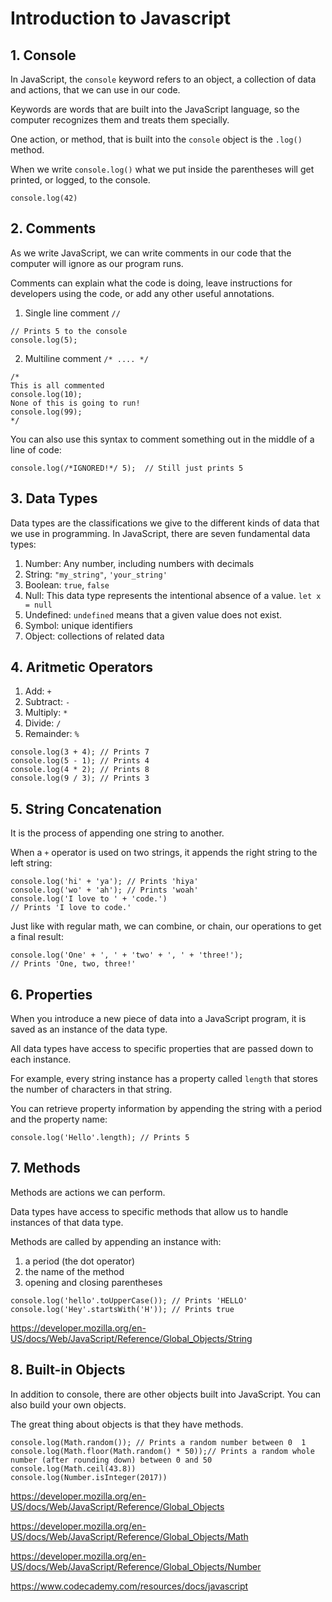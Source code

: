 # Introduction to Javascript

## 1. Console
In JavaScript, the `console` keyword refers to an object, a collection of data and actions, that we can use in our code.

Keywords are words that are built into the JavaScript language, so the computer recognizes them and treats them specially.

One action, or method, that is built into the `console` object is the `.log()` method. 

When we write `console.log()` what we put inside the parentheses will get printed, or logged, to the console.

`console.log(42)`

## 2. Comments
As we write JavaScript, we can write comments in our code that the computer will ignore as our program runs. 

Comments can explain what the code is doing, leave instructions for developers using the code, or add any other useful annotations.

1. Single line comment `//`
```
// Prints 5 to the console
console.log(5);
```
2. Multiline comment `/* .... */`
```
/*
This is all commented 
console.log(10);
None of this is going to run!
console.log(99);
*/
```
You can also use this syntax to comment something out in the middle of a line of code:
```
console.log(/*IGNORED!*/ 5);  // Still just prints 5 
```

## 3. Data Types
Data types are the classifications we give to the different kinds of data that we use in programming. In JavaScript, there are seven fundamental data types:
1. Number: Any number, including numbers with decimals
2. String: `"my_string"`, `'your_string'`
3. Boolean: `true`, `false`
4. Null: This data type represents the intentional absence of a value. `let x = null`  
5. Undefined: `undefined` means that a given value does not exist.
6. Symbol: unique identifiers
7. Object: collections of related data

## 4. Aritmetic Operators
1. Add: `+`
2. Subtract: `-`
3. Multiply: `*`
4. Divide: `/`
5. Remainder: `%`
```
console.log(3 + 4); // Prints 7
console.log(5 - 1); // Prints 4
console.log(4 * 2); // Prints 8
console.log(9 / 3); // Prints 3
```

## 5. String Concatenation
It is the process of appending one string to another.

When a `+` operator is used on two strings, it appends the right string to the left string:
```
console.log('hi' + 'ya'); // Prints 'hiya'
console.log('wo' + 'ah'); // Prints 'woah'
console.log('I love to ' + 'code.')
// Prints 'I love to code.'
```
Just like with regular math, we can combine, or chain, our operations to get a final result:
```
console.log('One' + ', ' + 'two' + ', ' + 'three!'); 
// Prints 'One, two, three!'
```

## 6. Properties
When you introduce a new piece of data into a JavaScript program,  it is saved as an instance of the data type. 

All data types have access to specific properties that are passed down to each instance.

For example, every string instance has a property called `length` that stores the number of characters in that string.

You can retrieve property information by appending the string with a period and the property name:
```
console.log('Hello'.length); // Prints 5
```

## 7. Methods
Methods are actions we can perform.

Data types have access to specific methods that allow us to handle instances of that data type.

Methods are called by appending an instance with:
1. a period (the dot operator)
2. the name of the method
3. opening and closing parentheses
```
console.log('hello'.toUpperCase()); // Prints 'HELLO'
console.log('Hey'.startsWith('H')); // Prints true
```

https://developer.mozilla.org/en-US/docs/Web/JavaScript/Reference/Global_Objects/String

## 8. Built-in Objects
In addition to console, there are other objects built into JavaScript. You can also build your own objects.

The great thing about objects is that they have methods.

```
console.log(Math.random()); // Prints a random number between 0  1
console.log(Math.floor(Math.random() * 50));// Prints a random whole number (after rounding down) between 0 and 50
console.log(Math.ceil(43.8))
console.log(Number.isInteger(2017))
```

https://developer.mozilla.org/en-US/docs/Web/JavaScript/Reference/Global_Objects

https://developer.mozilla.org/en-US/docs/Web/JavaScript/Reference/Global_Objects/Math

https://developer.mozilla.org/en-US/docs/Web/JavaScript/Reference/Global_Objects/Number

https://www.codecademy.com/resources/docs/javascript